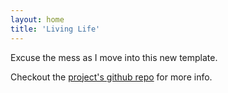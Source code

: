 ```yaml
---
layout: home
title: 'Living Life'
---
```


Excuse the mess as I move into this new template.



Checkout the [project's github repo](https://github.com/yinkakun/eleventy-duo) for more info.
